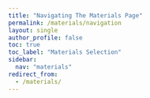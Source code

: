 ```yaml
---
title: "Navigating The Materials Page"
permalink: /materials/navigation
layout: single
author_profile: false
toc: true
toc_label: "Materials Selection"
sidebar:
  nav: "materials"
redirect_from:
  - /materials/
---
```

